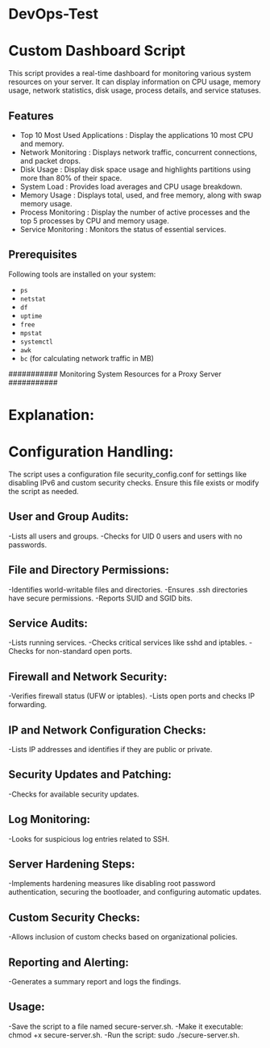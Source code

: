 # DevOps-Test

# Custom Dashboard Script

This script provides a real-time dashboard for monitoring various system resources on your server. It can display information on CPU usage, memory usage, network statistics, disk usage, process details, and service statuses.

## Features

- Top 10 Most Used Applications : Display the applications 10 most CPU and memory.
- Network Monitoring : Displays network traffic, concurrent connections, and packet drops.
- Disk Usage : Display disk space usage and highlights partitions using more than 80% of their space.
- System Load : Provides load averages and CPU usage breakdown.
- Memory Usage : Displays total, used, and free memory, along with swap memory usage.
- Process Monitoring : Display the number of active processes and the top 5 processes by CPU and memory usage.
- Service Monitoring : Monitors the status of essential services.

## Prerequisites

Following tools are installed on your system:
- `ps`
- `netstat`
- `df`
- `uptime`
- `free`
- `mpstat`
- `systemctl`
- `awk`
- `bc` (for calculating network traffic in MB)


########### Monitoring System Resources for a Proxy Server ###########

# Explanation:

# Configuration Handling:

The script uses a configuration file security_config.conf for settings like disabling IPv6 and custom security checks. Ensure this file exists or modify the script as needed.

## User and Group Audits:
 -Lists all users and groups.
 -Checks for UID 0 users and users with no passwords.

## File and Directory Permissions:
 -Identifies world-writable files and directories.
 -Ensures .ssh directories have secure permissions.
 -Reports SUID and SGID bits.

## Service Audits:
 -Lists running services.
 -Checks critical services like sshd and iptables.
 -Checks for non-standard open ports.

## Firewall and Network Security:
 -Verifies firewall status (UFW or iptables).
 -Lists open ports and checks IP forwarding.

## IP and Network Configuration Checks:
 -Lists IP addresses and identifies if they are public or private.

## Security Updates and Patching:
 -Checks for available security updates.

## Log Monitoring:
 -Looks for suspicious log entries related to SSH.

## Server Hardening Steps:
 -Implements hardening measures like disabling root password authentication, securing the bootloader, and configuring automatic updates.

## Custom Security Checks:
 -Allows inclusion of custom checks based on organizational policies.

## Reporting and Alerting:
 -Generates a summary report and logs the findings.

## Usage:
 -Save the script to a file named secure-server.sh.
 -Make it executable: chmod +x secure-server.sh.
 -Run the script: sudo ./secure-server.sh.
